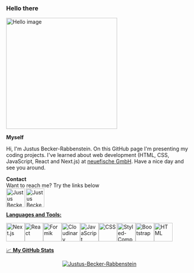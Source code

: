 ### Hello there
<img src="https://images.unsplash.com/photo-1518082593638-b6e73b35d39a?ixlib=rb-1.2.1&ixid=MnwxMjA3fDB8MHxwaG90by1wYWdlfHx8fGVufDB8fHx8&auto=format&fit=crop&w=2668&q=80" width="300px" alt="Hello image" />
  <br />
  
**Myself**
<p>
  Hi, I'm Justus Becker-Rabbenstein. On this GitHub page I'm presenting my coding projects. I've learned about web development (HTML, CSS, JavaScript, React and Next.js) at <a href="https://www.neuefische.de/">neuefische GmbH</a>. Have a nice day and see you around.
  </p>
  
**Contact**
<br />
Want to reach me? Try the links below
<br />
<a href="https://www.xing.com/profile/Justus_BeckerRabbenstein">
<img align="left" alt="Justus Becker-Rabbenstein Xing" width="50rem" src="https://banner2.cleanpng.com/20180414/ddq/kisspng-xing-logo-computer-icons-tiff-5ad290dac0a977.1170864115237490827892.jpg" />
</a> 
<a href="https://de.linkedin.com/in/justus-becker-rabbenstein-b33b07177">
<img align="left" alt="Justus Becker-Rabbenstein LinkedIn" width="50rem" src="https://play-lh.googleusercontent.com/kMofEFLjobZy_bCuaiDogzBcUT-dz3BBbOrIEjJ-hqOabjK8ieuevGe6wlTD15QzOqw=w240-h480-rw" />

<br />
<br />

**Languages and Tools:**  
<div style="display:flex;">
  <img height="50rem" src="https://api.iconify.design/simple-icons/nextdotjs.svg" alt="Next.js">
  <img height="50rem" src="https://api.iconify.design/logos/react.svg" alt="React">
    <img height="50rem" src="https://user-images.githubusercontent.com/4060187/61057426-4e5a4600-a3c3-11e9-9114-630743e05814.png" alt="Formik">
  <img height="50rem" src="https://api.iconify.design/logos/cloudinary-icon.svg" alt="Cloudinary">
  <img height="50rem" src="https://api.iconify.design/logos/javascript.svg" alt="JavaScript">
  <img height="50rem" src="https://api.iconify.design/logos/css-3.svg" alt="CSS">
  <img height="50rem" src="https://api.iconify.design/vscode-icons/file-type-styled.svg" alt="Styled-Components">
  <img height="50rem" src="https://api.iconify.design/skill-icons/bootstrap.svg" alt="Bootstrap">
  <img height="50rem" src="https://api.iconify.design/logos/html-5.svg" alt="HTML">
</div>

📈 **My GitHub Stats**

<p align="center"> <img src="https://github-readme-stats.vercel.app/api?username=Justus-Becker-Rabbenstein&show_icons=true&theme=gotham" alt="Justus-Becker-Rabbenstein" />




